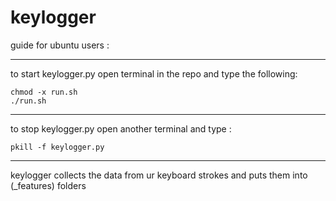 # keylogger

guide for ubuntu users :
*********************
to start keylogger.py open terminal in the repo and  type the following:

    chmod -x run.sh
    ./run.sh

-----------------------

to stop keylogger.py open another terminal and type :

    pkill -f keylogger.py
*********************

keylogger collects the data from ur keyboard strokes and puts them into (_features) folders
